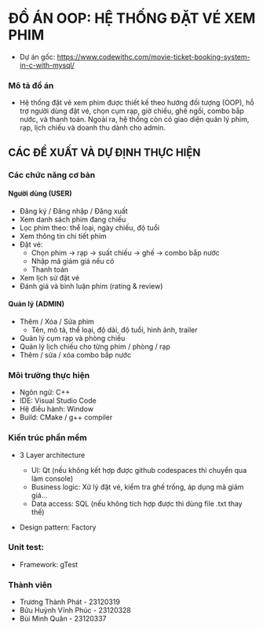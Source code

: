 # ĐỒ ÁN OOP: HỆ THỐNG ĐẶT VÉ XEM PHIM 
- Dự án gốc: https://www.codewithc.com/movie-ticket-booking-system-in-c-with-mysql/

### Mô tả đồ án 
- Hệ thống đặt vé xem phim được thiết kế theo hướng đối tượng (OOP), hỗ trợ người dùng đặt vé, chọn cụm rạp, giờ chiếu, ghế ngồi, combo bắp nước, và thanh toán. Ngoài ra, hệ thống còn có giao diện quản lý phim, rạp, lịch chiếu và doanh thu dành cho admin.

## CÁC ĐỀ XUẤT VÀ DỰ ĐỊNH THỰC HIỆN

### Các chức năng cơ bản
#### **Người dùng (USER)**
- Đăng ký / Đăng nhập / Đăng xuất
- Xem danh sách phim đang chiếu
- Lọc phim theo: thể loại, ngày chiếu, độ tuổi
- Xem thông tin chi tiết phim
- Đặt vé:
  - Chọn phim → rạp → suất chiếu → ghế → combo bắp nước
  - Nhập mã giảm giá nếu có
  - Thanh toán
- Xem lịch sử đặt vé 
- Đánh giá và bình luận phim (rating & review)

#### **Quản lý (ADMIN)**
- Thêm / Xóa / Sửa phim
  - Tên, mô tả, thể loại, độ dài, độ tuổi, hình ảnh, trailer
- Quản lý cụm rạp và phòng chiếu
- Quản lý lịch chiếu cho từng phim / phòng / rạp
- Thêm / sửa / xóa combo bắp nước

### Môi trường thực hiện
- Ngôn ngữ: C++
- IDE: Visual Studio Code
- Hệ điều hành: Window
- Build: CMake / g++ compiler

### Kiến trúc phần mềm
- 3 Layer architecture
    - UI: Qt (nếu không kết hợp được github codespaces thì chuyển qua làm console)
    - Business logic: Xử lý đặt vé, kiểm tra ghế trống, áp dụng mã giảm giá...
    - Data access: SQL (nếu không tích hợp được thì dùng file .txt thay thế)

- Design pattern: Factory 

### Unit test:
- Framework: gTest

### Thành viên
- Trương Thành Phát - 23120319
- Bửu Huỳnh Vĩnh Phúc - 23120328
- Bùi Minh Quân - 23120337